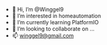 - 👋 Hi, I’m @Winggel9
- 👀 I’m interested in homeautomation
- 🌱 I’m currently learning PlatformIO
- 💞️ I’m looking to collaborate on ...
- 📫 winggel9@gmail.com

<!---
Winggel9/Winggel9 is a ✨ special ✨ repository because its `README.md` (this file) appears on your GitHub profile.
You can click the Preview link to take a look at your changes.
--->
